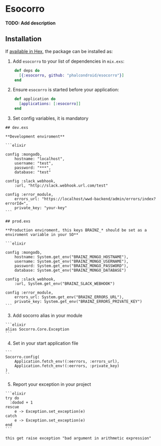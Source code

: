 # Esocorro

**TODO: Add description**

## Installation

If [available in Hex](https://hex.pm/docs/publish), the package can be installed as:

1. Add `esocorro` to your list of dependencies in `mix.exs`:

```elixir
    def deps do
      [{:esocorro, github: "phalcondroid/esocorro"}]
    end
```

2. Ensure `esocorro` is started before your application:

```elixir
    def application do
      [applications: [:esocorro]]
    end
```

  3. Set config variables, it is mandatory

    ## dev.exs

    **Development enviroment**

    ```elixir

    config :mongodb,
        hostname: "localhost",
        username: "test",
        password: "***",
        database: "test"

    config :slack_webhook,
        :url, "http://slack.webhook.url.com/test"

    config :error_module,
        errors_url: "https://localhost/wwd-backend/admin/errors/index?errorId=",
        private_key: "your-key"
    ```

    ## prod.exs

    **Production enviroment, this keys BRAINZ_* should be set as a enviroment variable in your SO**

    ```elixir

    config :mongodb,
        hostname: System.get_env("BRAINZ_MONGO_HOSTNAME"),
        username: System.get_env("BRAINZ_MONGO_USERNAME"),
        password: System.get_env("BRAINZ_MONGO_PASSWORD"),
        database: System.get_env("BRAINZ_MONGO_DATABASE")

    config :slack_webhook,
        :url, System.get_env("BRAINZ_SLACK_WEBHOOK")

    config :error_module,
        errors_url: System.get_env("BRAINZ_ERRORS_URL"),
        private_key: System.get_env("BRAINZ_ERRORS_PRIVATE_KEY")
    ```

  3. Add socorro alias in your module

    ```elixir
    alias Socorro.Core.Exception
    ```

  4. Set in your start application file

    ```
    Socorro.config(
        Application.fetch_env!(:eerrors, :errors_url),
        Application.fetch_env!(:eerrors, :private_key)
    )
    ``

  5. Report your exception in your project

    ```elixir
    try do
      :dodod + 1
    rescue 
        e -> Exception.set_exception(e)
    catch 
        e -> Exception.set_exception(e)
    end
    ```

    this get raise exception "bad argument in arithmetic expression"


